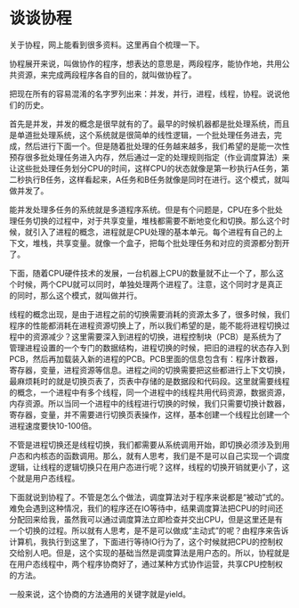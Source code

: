 # 谈谈协程

关于协程，网上能看到很多资料。这里再自个梳理一下。

协程展开来说，叫做协作的程序，想表达的意思是，两段程序，能协作地，共用公共资源，来完成两段程序各自的目的，就叫做协程了。

把现在所有的容易混淆的名字罗列出来：并发，并行，进程，线程，协程。说说他们的历史。

首先是并发，并发的概念是很早就有的了。最早的时候机器都是批处理系统，而且是单道批处理系统，这个系统就是很简单的线性逻辑，一个批处理任务进去，完成，然后进行下面一个。但是随着批处理的任务越来越多，我们希望的是能一次性预存很多批处理任务进入内存，然后通过一定的处理规则指定（作业调度算法）来让这些批处理任务划分CPU的时间，这样CPU的状态就像是第一秒执行A任务，第二秒执行B任务，这样看起来，A任务和B任务就像是同时在进行。这个模式，就叫做并发了。

能并发处理多任务的系统就是多道程序系统。但是有个问题是，CPU在多个批处理任务切换的过程中，对于共享变量，堆栈都需要不断地变化和切换。那么这个时候，就引入了进程的概念，进程就是CPU处理的基本单元。每个进程有自己的上下文，堆栈，共享变量。就像一个盒子，把每个批处理任务和对应的资源都分割开了。

下面，随着CPU硬件技术的发展，一台机器上CPU的数量就不止一个了，那么这个时候，两个CPU就可以同时，单独处理两个进程了。注意，这个同时才是真正的同时，那么这个模式，就叫做并行。

线程的概念出现，是由于进程之前的切换需要消耗的资源太多了，很多时候，我们程序的性能都消耗在进程资源切换上了，所以我们希望的是，能不能将进程切换过程中的资源减少？这里需要深入到进程的切换，进程控制块（PCB）是系统为了管理进程设置的一个专门的数据结构，进程切换的时候，把旧的进程的状态存入到PCB，然后再加载装入新的进程的PCB。PCB里面的信息包含有：程序计数器，寄存器，变量，进程资源等信息。进程之间的切换需要把这些都进行上下文切换，最麻烦耗时的就是切换页表了，页表中存储的是数据段和代码段。这里就需要线程的概念，一个进程中有多个线程，同一个进程中的线程共用代码资源，数据资源，内存资源。所以当同一个进程中的线程进行切换的时候，我们只需要切换计数器，寄存器，变量，并不需要进行切换页表操作，这样，基本创建一个线程比创建一个进程速度要快10-100倍。

不管是进程切换还是线程切换，我们都需要从系统调用开始，即切换必须涉及到用户态和内核态的函数调用。那么，就有人思考，我们是不是可以自己实现一个调度逻辑，让线程的逻辑切换只在用户态进行呢？这样，线程的切换开销就更小了，这个就是用户态线程。

下面就说到协程了。不管是怎么个做法，调度算法对于程序来说都是“被动”式的。难免会遇到这种情况，我们的程序还在IO等待中，结果调度算法把CPU的时间还分配回来给我，虽然我可以通过调度算法立即检查并交出CPU，但是这里还是有一个切换的过程。所以就有人思考，是不是可以做成“主动式”的呢？由程序来告诉计算机，我执行到这里了，下面进行等待IO行为了，这个时候就把CPU的控制权交给别人吧。但是，这个实现的基础当然是调度算法是用户态的。所以，协程就是在用户态线程中，两个程序协商好了，通过某种方式协作运营，共享CPU控制权的方法。

一般来说，这个协商的方法通用的关键字就是yield。

